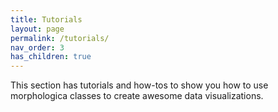 ```yaml
---
title: Tutorials
layout: page
permalink: /tutorials/
nav_order: 3
has_children: true
---
```

This section has tutorials and how-tos to show you how to use morphologica classes to create awesome data visualizations.
